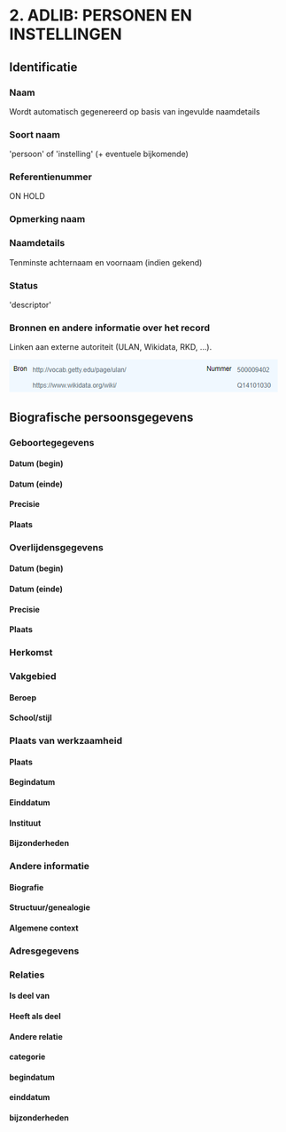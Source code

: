 # 2. ADLIB: PERSONEN EN INSTELLINGEN

## Identificatie

### Naam

Wordt automatisch gegenereerd op basis van ingevulde naamdetails

### Soort naam

'persoon' of 'instelling' \(+ eventuele bijkomende\)

### Referentienummer

ON HOLD

### Opmerking naam

### Naamdetails

Tenminste achternaam en voornaam \(indien gekend\)

### Status

'descriptor'

### Bronnen en andere informatie over het record

Linken aan externe autoriteit \(ULAN, Wikidata, RKD, ...\). 

![](.gitbook/assets/image.png)

## Biografische persoonsgegevens

### Geboortegegevens

#### Datum \(begin\)

#### Datum \(einde\)

#### Precisie

#### Plaats

### Overlijdensgegevens

#### Datum \(begin\)

#### Datum \(einde\)

#### Precisie

#### Plaats

### Herkomst

### Vakgebied

#### Beroep

#### School/stijl

### Plaats van werkzaamheid

#### Plaats

#### Begindatum

#### Einddatum

#### Instituut

#### Bijzonderheden

### Andere informatie

#### Biografie

#### Structuur/genealogie

#### Algemene context

### Adresgegevens

### Relaties

#### Is deel van

#### Heeft als deel

#### Andere relatie

#### categorie

#### begindatum

#### einddatum

#### bijzonderheden

